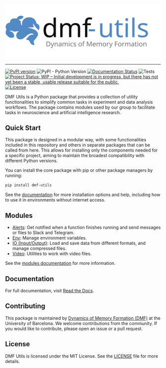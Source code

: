
<p align="center">
  <a href="https://github.com/memory-formation/dmf-utils">
    <picture>
        <source media="(prefers-color-scheme: dark)" srcset="./docs/assets/dmf-utils-dark.svg">
        <img alt="dmf-utils" src="./docs/assets/dmf-utils.svg">
    </picture>
  </a>
</p>

-------

[![PyPI version](https://badge.fury.io/py/dmf-utils.svg)](https://pypi.org/project/dmf-utils/)
![PyPI - Python Version](https://img.shields.io/pypi/pyversions/dmf-utils)
[![Documentation Status](https://readthedocs.org/projects/dmf-utils/badge/?version=latest)](https://dmf-utils.readthedocs.io/en/latest/?badge=latest)
![Tests](https://github.com/memory-formation/dmf-utils/actions/workflows/tests.yml/badge.svg)
[![Project Status: WIP – Initial development is in progress, but there has not yet been a stable, usable release suitable for the public.](https://www.repostatus.org/badges/latest/wip.svg)](https://www.repostatus.org/#wip)
[![License](https://img.shields.io/badge/license-MIT-green.svg)](https://github.com/memory-formation/dmf-utils/blob/main/LICENSE)


DMF Utils is a Python package that provides a collection of utility functionalities to simplify common tasks in experiment and data analysis workflows. The package contains modules used by our group to facilitate tasks in neuroscience and artificial intelligence research.

## Quick Start

This package is designed in a modular way, with some functionalities included in this repository and others in separate packages that can be called from here. This allows for installing only the components needed for a specific project, aiming to maintain the broadest compatibility with different Python versions.

You can install the core package with pip or other package managers by running:

```bash
pip install dmf-utils
```

See the [documentation](https://dmf-utils.readthedocs.io/) for more installation options and help, including how to use it in environments without internet access.

## Modules

* [Alerts](https://dmf-utils.readthedocs.io/en/latest/modules/alerts.html): Get notified when a function finishes running and send messages or files to Slack and Telegram.
* [Env](https://dmf-utils.readthedocs.io/en/latest/modules/env.html): Manage environment variables.
* [IO (Input/Output)](https://dmf-utils.readthedocs.io/en/latest/modules/io.html): Load and save data from different formats, and manage compressed files.
* [Video](https://dmf-utils.readthedocs.io/en/latest/modules/video.html): Utilities to work with video files.


See the [modules documentation](https://dmf-utils.readthedocs.io/en/latest/modules/index.html) for more information.

## Documentation

For full documentation, visit [Read the Docs](https://dmf-utils.readthedocs.io/).

## Contributing

This package is maintained by [Dynamics of Memory Formation (DMF)](https://brainvitge.org/groups/memory_formation/) at the University of Barcelona. We welcome contributions from the community. If you would like to contribute, please open an issue or a pull request.

## License

DMF Utils is licensed under the MIT License. See the [LICENSE](LICENSE) file for more details.
